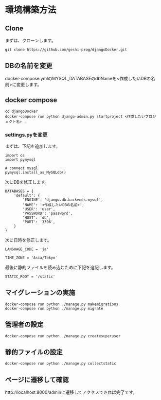 # 環境構築方法
## Clone
まずは、クローンします。
```
git clone https://github.com/geshi-prog/djangoDocker.git
```
## DBの名前を変更
docker-compose.ymlのMYSQL_DATABASEのdbNameを<作成したいDBの名前>に変更します。
## docker compose
```
cd djangoDocker
docker-compose run python django-admin.py startproject <作成したいプロジェクト名> .
```
### settings.pyを変更
まずは、下記を追加します。
```
import os
import pymysql

# connect mysql
pymysql.install_as_MySQLdb()
```
次にDBを修正します。
```
DATABASES = {
    'default': {
        'ENGINE': 'django.db.backends.mysql',
        'NAME': '<作成したいDBの名前>',
        'USER': 'user',
        'PASSWORD': 'password',
        'HOST': 'db',
        'PORT': '3306',
    }
}
```
次に日時を修正します。
```
LANGUAGE_CODE = 'ja'

TIME_ZONE = 'Asia/Tokyo'
```
最後に静的ファイルを読み込むために下記を追記します。
```
STATIC_ROOT = '/static'
```
## マイグレーションの実施
```
docker-compose run python ./manage.py makemigrations
docker-compose run python ./manage.py migrate
```
## 管理者の設定
```
docker-compose run python ./manage.py createsuperuser
```
## 静的ファイルの設定
```
docker-compose run python ./manage.py collectstatic
```
## ページに遷移して確認
http://localhost:8000/adminに遷移してアクセスできれば完了です。
